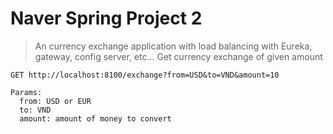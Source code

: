 # Naver Spring Project 2

> An currency exchange application with load balancing with Eureka, gateway, config server, etc...
Get currency exchange of given amount
```
GET http://localhost:8100/exchange?from=USD&to=VND&amount=10

Params: 
  from: USD or EUR
  to: VND
  amount: amount of money to convert
```
